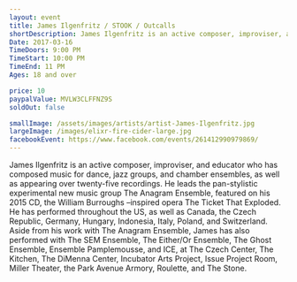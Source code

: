 ```yaml
---
layout: event
title: James Ilgenfritz / STOOK / Outcalls
shortDescription: James Ilgenfritz is an active composer, improviser, and educator who has composed music for dance, jazz groups, and chamber ensembles, as well as appearing over twenty-five recordings.
Date: 2017-03-16
TimeDoors: 9:00 PM
TimeStart: 10:00 PM
TimeEnd: 11 PM
Ages: 18 and over

price: 10
paypalValue: MVLW3CLFFNZ9S
soldOut: false

smallImage: /assets/images/artists/artist-James-Ilgenfritz.jpg
largeImage: /images/elixr-fire-cider-large.jpg
facebookEvent: https://www.facebook.com/events/261412990979869/
---  
```


James Ilgenfritz is an active composer, improviser, and educator who has composed music for dance, jazz groups, and chamber ensembles, as well as appearing over twenty-five recordings. He leads the pan-stylistic experimental new music group The Anagram Ensemble, featured on his 2015 CD, the William Burroughs –inspired opera The Ticket That Exploded. He has performed throughout the US, as well as Canada, the Czech Republic, Germany, Hungary, Indonesia, Italy, Poland, and Switzerland. Aside from his work with The Anagram Ensemble, James has also performed with The SEM Ensemble, The Either/Or Ensemble, The Ghost Ensemble, Ensemble Pamplemousse, and ICE, at The Czech Center, The Kitchen, The DiMenna Center, Incubator Arts Project, Issue Project Room, Miller Theater, the Park Avenue Armory, Roulette, and The Stone.
